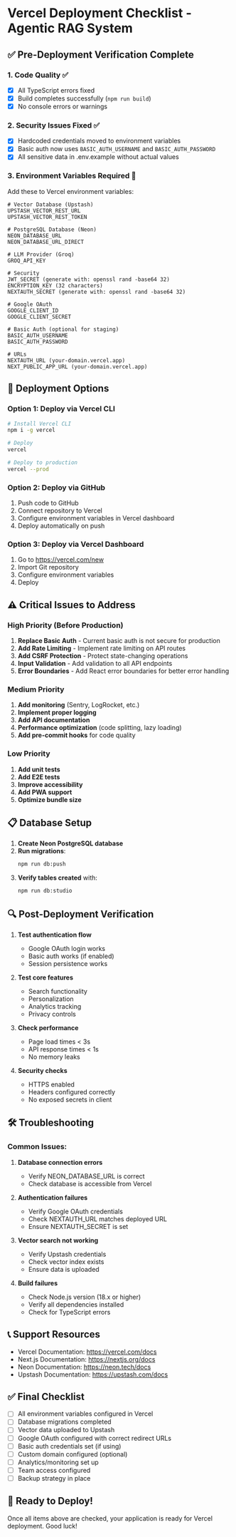 # Vercel Deployment Checklist - Agentic RAG System

## ✅ Pre-Deployment Verification Complete

### 1. **Code Quality** ✅
- [x] All TypeScript errors fixed
- [x] Build completes successfully (`npm run build`)
- [x] No console errors or warnings

### 2. **Security Issues Fixed** ✅
- [x] Hardcoded credentials moved to environment variables
- [x] Basic auth now uses `BASIC_AUTH_USERNAME` and `BASIC_AUTH_PASSWORD`
- [x] All sensitive data in .env.example without actual values

### 3. **Environment Variables Required** 📝
Add these to Vercel environment variables:

```
# Vector Database (Upstash)
UPSTASH_VECTOR_REST_URL
UPSTASH_VECTOR_REST_TOKEN

# PostgreSQL Database (Neon)
NEON_DATABASE_URL
NEON_DATABASE_URL_DIRECT

# LLM Provider (Groq)
GROQ_API_KEY

# Security
JWT_SECRET (generate with: openssl rand -base64 32)
ENCRYPTION_KEY (32 characters)
NEXTAUTH_SECRET (generate with: openssl rand -base64 32)

# Google OAuth
GOOGLE_CLIENT_ID
GOOGLE_CLIENT_SECRET

# Basic Auth (optional for staging)
BASIC_AUTH_USERNAME
BASIC_AUTH_PASSWORD

# URLs
NEXTAUTH_URL (your-domain.vercel.app)
NEXT_PUBLIC_APP_URL (your-domain.vercel.app)
```

## 🚀 Deployment Options

### Option 1: Deploy via Vercel CLI
```bash
# Install Vercel CLI
npm i -g vercel

# Deploy
vercel

# Deploy to production
vercel --prod
```

### Option 2: Deploy via GitHub
1. Push code to GitHub
2. Connect repository to Vercel
3. Configure environment variables in Vercel dashboard
4. Deploy automatically on push

### Option 3: Deploy via Vercel Dashboard
1. Go to https://vercel.com/new
2. Import Git repository
3. Configure environment variables
4. Deploy

## ⚠️ Critical Issues to Address

### High Priority (Before Production)
1. **Replace Basic Auth** - Current basic auth is not secure for production
2. **Add Rate Limiting** - Implement rate limiting on API routes
3. **Add CSRF Protection** - Protect state-changing operations
4. **Input Validation** - Add validation to all API endpoints
5. **Error Boundaries** - Add React error boundaries for better error handling

### Medium Priority
1. **Add monitoring** (Sentry, LogRocket, etc.)
2. **Implement proper logging**
3. **Add API documentation**
4. **Performance optimization** (code splitting, lazy loading)
5. **Add pre-commit hooks** for code quality

### Low Priority
1. **Add unit tests**
2. **Add E2E tests**
3. **Improve accessibility**
4. **Add PWA support**
5. **Optimize bundle size**

## 📋 Database Setup

1. **Create Neon PostgreSQL database**
2. **Run migrations**:
   ```bash
   npm run db:push
   ```
3. **Verify tables created** with:
   ```bash
   npm run db:studio
   ```

## 🔍 Post-Deployment Verification

1. **Test authentication flow**
   - Google OAuth login works
   - Basic auth works (if enabled)
   - Session persistence works

2. **Test core features**
   - Search functionality
   - Personalization
   - Analytics tracking
   - Privacy controls

3. **Check performance**
   - Page load times < 3s
   - API response times < 1s
   - No memory leaks

4. **Security checks**
   - HTTPS enabled
   - Headers configured correctly
   - No exposed secrets in client

## 🛠️ Troubleshooting

### Common Issues:
1. **Database connection errors**
   - Verify NEON_DATABASE_URL is correct
   - Check database is accessible from Vercel

2. **Authentication failures**
   - Verify Google OAuth credentials
   - Check NEXTAUTH_URL matches deployed URL
   - Ensure NEXTAUTH_SECRET is set

3. **Vector search not working**
   - Verify Upstash credentials
   - Check vector index exists
   - Ensure data is uploaded

4. **Build failures**
   - Check Node.js version (18.x or higher)
   - Verify all dependencies installed
   - Check for TypeScript errors

## 📞 Support Resources

- Vercel Documentation: https://vercel.com/docs
- Next.js Documentation: https://nextjs.org/docs
- Neon Documentation: https://neon.tech/docs
- Upstash Documentation: https://upstash.com/docs

## ✅ Final Checklist

- [ ] All environment variables configured in Vercel
- [ ] Database migrations completed
- [ ] Vector data uploaded to Upstash
- [ ] Google OAuth configured with correct redirect URLs
- [ ] Basic auth credentials set (if using)
- [ ] Custom domain configured (optional)
- [ ] Analytics/monitoring set up
- [ ] Team access configured
- [ ] Backup strategy in place

## 🎉 Ready to Deploy!

Once all items above are checked, your application is ready for Vercel deployment. Good luck!